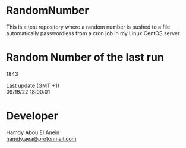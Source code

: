 # RandomNumber    
This is a test repository where a random number is pushed to a file automatically passwordless from a cron job in my Linux CentOS server    
# Random Number of the last run   
1843
      
Last update (GMT +1)    
09/16/22 18:00:01
# Developer    
Hamdy Abou El Anein   
hamdy.aea@protonmail.com
